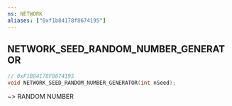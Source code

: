 ```yaml
---
ns: NETWORK
aliases: ["0xf1b84178f8674195"]
---
```

## NETWORK_SEED_RANDOM_NUMBER_GENERATOR

```c
// 0xF1B84178F8674195
void NETWORK_SEED_RANDOM_NUMBER_GENERATOR(int nSeed);
```

~> RANDOM NUMBER

